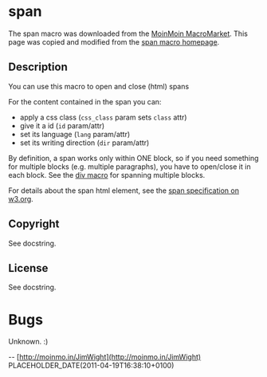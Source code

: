 # span

The span macro was downloaded from the [MoinMoin MacroMarket](http://moinmo.in/MacroMarket).  This page was copied and modified from the [span macro homepage](http://moinmo.in/MacroMarket/span).

## Description
You can use this macro to open and close (html) spans

For the content contained in the span you can:
* apply a css class (`css_class` param sets `class` attr)
* give it a id (`id` param/attr)
* set its language (`lang` param/attr)
* set its writing direction (`dir` param/attr)

By definition, a span works only within ONE block, so if you need something for multiple blocks (e.g. multiple paragraphs), you have to open/close it in each block.  See the [div macro](/HelpOnMacros/div) for spanning multiple blocks.

For details about the span html element, see the [span specification on w3.org](http://www.w3.org/TR/html401/struct/global.html#h-7.5.4).


## Copyright
See docstring.

## License
See docstring.

# Bugs
Unknown. :)

-- [http://moinmo.in/JimWight](http://moinmo.in/JimWight) PLACEHOLDER_DATE(2011-04-19T16:38:10+0100)
